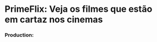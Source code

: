 <div>
 <h1>PrimeFlix: Veja os filmes que estão em cartaz nos cinemas</h1>
 <h3>Production: <a href="https://primeflix-curso-react.netlify.app"/></h3>
</div>